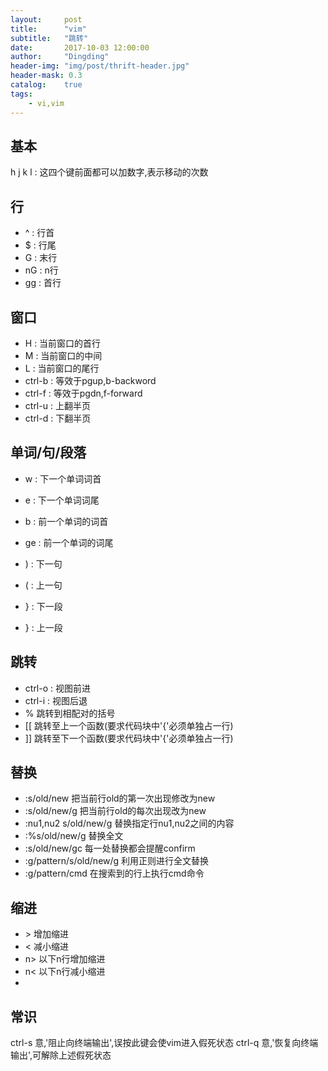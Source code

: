 ```yaml
---
layout:     post
title:      "vim"
subtitle:   "跳转"
date:       2017-10-03 12:00:00
author:     "Dingding"
header-img: "img/post/thrift-header.jpg"
header-mask: 0.3
catalog:    true
tags:
    - vi,vim
---
```


## 基本
h j k l : 这四个键前面都可以加数字,表示移动的次数

## 行
* ^ : 行首
* $ : 行尾
* G : 末行
* nG : n行
* gg : 首行

## 窗口
* H : 当前窗口的首行
* M : 当前窗口的中间
* L : 当前窗口的尾行
* ctrl-b : 等效于pgup,b-backword
* ctrl-f : 等效于pgdn,f-forward
* ctrl-u : 上翻半页
* ctrl-d : 下翻半页 

## 单词/句/段落
* w : 下一个单词词首
* e : 下一个单词词尾
* b : 前一个单词的词首
* ge : 前一个单词的词尾

* ) : 下一句
* ( : 上一句
* } : 下一段
* } : 上一段

## 跳转
* ctrl-o : 视图前进
* ctrl-i : 视图后退
* % 跳转到相配对的括号
* [[ 跳转至上一个函数(要求代码块中'{'必须单独占一行)
* ]] 跳转至下一个函数(要求代码块中'{'必须单独占一行)



## 替换
* :s/old/new  把当前行old的第一次出现修改为new
* :s/old/new/g  把当前行old的每次出现改为new
* :nu1,nu2 s/old/new/g  替换指定行nu1,nu2之间的内容
* :%s/old/new/g 替换全文
* :s/old/new/gc  每一处替换都会提醒confirm
* :g/pattern/s/old/new/g 利用正则进行全文替换
* :g/pattern/cmd  在搜索到的行上执行cmd命令


## 缩进
* \> 增加缩进
* < 减小缩进
* n> 以下n行增加缩进
* n< 以下n行减小缩进
* 


## 常识
ctrl-s 意,'阻止向终端输出',误按此键会使vim进入假死状态
ctrl-q 意,'恢复向终端输出',可解除上述假死状态


